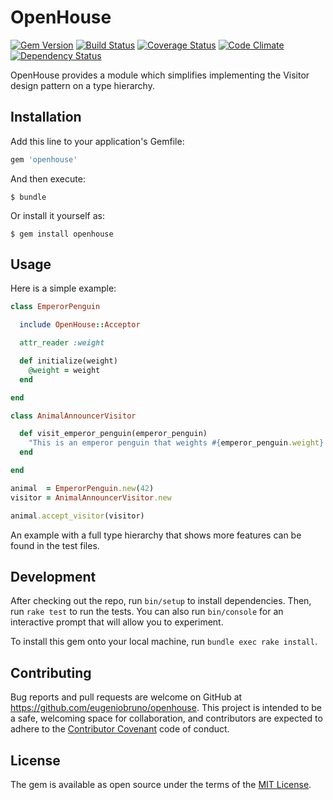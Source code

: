 # OpenHouse

[![Gem Version](https://badge.fury.io/rb/openhouse.svg)](https://badge.fury.io/rb/openhouse)
[![Build Status](https://travis-ci.org/eugeniobruno/openhouse.svg?branch=master)](https://travis-ci.org/eugeniobruno/openhouse)
[![Coverage Status](https://coveralls.io/repos/github/eugeniobruno/openhouse/badge.svg?branch=master)](https://coveralls.io/github/eugeniobruno/openhouse?branch=master)
[![Code Climate](https://codeclimate.com/github/eugeniobruno/openhouse.svg)](https://codeclimate.com/github/eugeniobruno/openhouse)
[![Dependency Status](https://gemnasium.com/eugeniobruno/openhouse.svg)](https://gemnasium.com/eugeniobruno/openhouse)

OpenHouse provides a module which simplifies implementing the Visitor design pattern on a type hierarchy.

## Installation

Add this line to your application's Gemfile:

```ruby
gem 'openhouse'
```

And then execute:

    $ bundle

Or install it yourself as:

    $ gem install openhouse

## Usage

Here is a simple example:

```ruby
class EmperorPenguin

  include OpenHouse::Acceptor

  attr_reader :weight

  def initialize(weight)
    @weight = weight
  end

end

class AnimalAnnouncerVisitor

  def visit_emperor_penguin(emperor_penguin)
    "This is an emperor penguin that weights #{emperor_penguin.weight} kg."
  end

end

animal  = EmperorPenguin.new(42)
visitor = AnimalAnnouncerVisitor.new

animal.accept_visitor(visitor)
```

An example with a full type hierarchy that shows more features can be found in the test files.


## Development

After checking out the repo, run `bin/setup` to install dependencies. Then, run `rake test` to run the tests. You can also run `bin/console` for an interactive prompt that will allow you to experiment.

To install this gem onto your local machine, run `bundle exec rake install`.

## Contributing

Bug reports and pull requests are welcome on GitHub at https://github.com/eugeniobruno/openhouse. This project is intended to be a safe, welcoming space for collaboration, and contributors are expected to adhere to the [Contributor Covenant](http://contributor-covenant.org) code of conduct.


## License

The gem is available as open source under the terms of the [MIT License](http://opensource.org/licenses/MIT).

